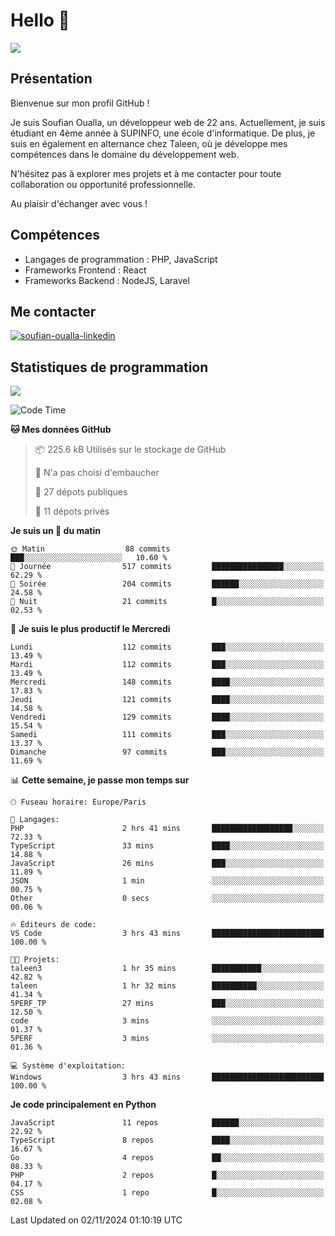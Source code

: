 # Hello 👋

![](https://komarev.com/ghpvc/?username=OSoufian&color=1a1b27)

## Présentation

Bienvenue sur mon profil GitHub !

Je suis Soufian Oualla, un développeur web de 22 ans. Actuellement, je suis étudiant en 4ème année à SUPINFO, une école d'informatique. De plus, je suis en également en alternance chez Taleen, où je développe mes compétences dans le domaine du développement web.

N'hésitez pas à explorer mes projets et à me contacter pour toute collaboration ou opportunité professionnelle.

Au plaisir d'échanger avec vous !

## Compétences

- Langages de programmation : PHP, JavaScript
- Frameworks Frontend : React
- Frameworks Backend : NodeJS, Laravel

## Me contacter

<p>
<a href="https://www.linkedin.com/in/soufian-oualla/" target="_blank"><img align="center" src="https://img.shields.io/badge/-LinkedIn-0077B5?style=for-the-badge&logo=Linkedin&logoColor=white" alt="soufian-oualla-linkedin"/></a>

## Statistiques de programmation

<a href="https://github-readme-stats.vercel.app/api/top-langs/?username=OSoufian&layout=compact">
  <img align="center" src="https://github-readme-stats.vercel.app/api/top-langs/?username=OSoufian&layout=compact"/>
</a>

<br />

<!--START_SECTION:waka-->
![Code Time](http://img.shields.io/badge/Code%20Time-247%20hrs%2054%20mins-blue)

**🐱 Mes données GitHub** 

> 📦 225.6 kB Utilisés sur le stockage de GitHub 
 > 
> 🚫 N'a pas choisi d'embaucher
 > 
> 📜 27 dépots publiques 
 > 
> 🔑 11 dépots privés 
 > 
**Je suis un 🐤 du matin** 

```text
🌞 Matin                  88 commits          ███░░░░░░░░░░░░░░░░░░░░░░   10.60 % 
🌆 Journée                517 commits         ████████████████░░░░░░░░░   62.29 % 
🌃 Soirée                 204 commits         ██████░░░░░░░░░░░░░░░░░░░   24.58 % 
🌙 Nuit                   21 commits          █░░░░░░░░░░░░░░░░░░░░░░░░   02.53 % 
```
📅 **Je suis le plus productif le Mercredi** 

```text
Lundi                    112 commits         ███░░░░░░░░░░░░░░░░░░░░░░   13.49 % 
Mardi                    112 commits         ███░░░░░░░░░░░░░░░░░░░░░░   13.49 % 
Mercredi                 148 commits         ████░░░░░░░░░░░░░░░░░░░░░   17.83 % 
Jeudi                    121 commits         ████░░░░░░░░░░░░░░░░░░░░░   14.58 % 
Vendredi                 129 commits         ████░░░░░░░░░░░░░░░░░░░░░   15.54 % 
Samedi                   111 commits         ███░░░░░░░░░░░░░░░░░░░░░░   13.37 % 
Dimanche                 97 commits          ███░░░░░░░░░░░░░░░░░░░░░░   11.69 % 
```


📊 **Cette semaine, je passe mon temps sur** 

```text
🕑︎ Fuseau horaire: Europe/Paris

💬 Langages: 
PHP                      2 hrs 41 mins       ██████████████████░░░░░░░   72.33 % 
TypeScript               33 mins             ████░░░░░░░░░░░░░░░░░░░░░   14.88 % 
JavaScript               26 mins             ███░░░░░░░░░░░░░░░░░░░░░░   11.89 % 
JSON                     1 min               ░░░░░░░░░░░░░░░░░░░░░░░░░   00.75 % 
Other                    0 secs              ░░░░░░░░░░░░░░░░░░░░░░░░░   00.06 % 

🔥 Éditeurs de code: 
VS Code                  3 hrs 43 mins       █████████████████████████   100.00 % 

🐱‍💻 Projets: 
taleen3                  1 hr 35 mins        ███████████░░░░░░░░░░░░░░   42.82 % 
taleen                   1 hr 32 mins        ██████████░░░░░░░░░░░░░░░   41.34 % 
5PERF_TP                 27 mins             ███░░░░░░░░░░░░░░░░░░░░░░   12.50 % 
code                     3 mins              ░░░░░░░░░░░░░░░░░░░░░░░░░   01.37 % 
5PERF                    3 mins              ░░░░░░░░░░░░░░░░░░░░░░░░░   01.36 % 

💻 Système d'exploitation: 
Windows                  3 hrs 43 mins       █████████████████████████   100.00 % 
```

**Je code principalement en Python** 

```text
JavaScript               11 repos            ██████░░░░░░░░░░░░░░░░░░░   22.92 % 
TypeScript               8 repos             ████░░░░░░░░░░░░░░░░░░░░░   16.67 % 
Go                       4 repos             ██░░░░░░░░░░░░░░░░░░░░░░░   08.33 % 
PHP                      2 repos             █░░░░░░░░░░░░░░░░░░░░░░░░   04.17 % 
CSS                      1 repo              █░░░░░░░░░░░░░░░░░░░░░░░░   02.08 % 
```




 Last Updated on 02/11/2024 01:10:19 UTC
<!--END_SECTION:waka-->
